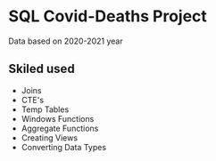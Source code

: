 # SQL Covid-Deaths Project
Data based on 2020-2021 year
## Skiled used 
- Joins
-  CTE's
- Temp Tables
- Windows Functions
- Aggregate Functions
- Creating Views
- Converting Data Types
